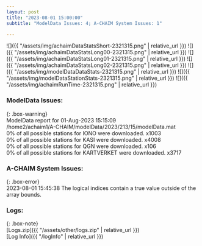 ```yaml
---
layout: post
title: "2023-08-01 15:00:00"
subtitle: "ModelData Issues: 4; A-CHAIM System Issues: 1"

---
```


![]({{ "/assets/img/achaimDataStatsShort-2321315.png" | relative_url }})
![]({{ "/assets/img/achaimDataStatsLong00-2321315.png" | relative_url }})
![]({{ "/assets/img/achaimDataStatsLong01-2321315.png" | relative_url }})
![]({{ "/assets/img/achaimDataStatsLong02-2321315.png" | relative_url }})
![]({{ "/assets/img/modelDataDataStats-2321315.png" | relative_url }})
![]({{ "/assets/img/modelDataStationStats-2321315.png" | relative_url }})
![]({{ "/assets/img/achaimRunTime-2321315.png" | relative_url }})


### ModelData Issues:  
  
{: .box-warning}  
 ModelData report for 01-Aug-2023 15:15:09   
 /home2/achaim1/A-CHAIM/modelData/2023/213/15/modelData.mat   
 0% of all possible stations for IONO were downloaded. x1003   
 0% of all possible stations for KASI were downloaded. x4008   
 0% of all possible stations for QGN were downloaded. x106   
 0% of all possible stations for KARTVERKET were downloaded. x3717   
  
### A-CHAIM System Issues:  
  
{: .box-error}  
2023-08-01 15:45:38 The logical indices contain a true value outside of the array bounds.  

### Logs:  
  
{: .box-note}  
[Logs.zip]({{ "/assets/other/logs.zip" | relative_url }})  
[Log Info]({{ "/logInfo" | relative_url }})  
